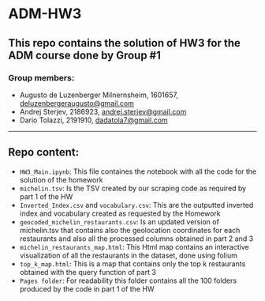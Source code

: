 # ADM-HW3

## This repo contains the solution of HW3 for the ADM course done by Group #1

### Group members: 
- Augusto de Luzenberger Milnernsheim, 1601657, deluzenbergeraugusto@gmail.com
- Andrej Sterjev, 2186923, andrej.sterjev@gmail.com
- Dario Tolazzi, 2191910, dadatola7@gmail.com
---
## Repo content:

- `HW3_Main.ipynb`: This file containes the notebook with all the code for the solution of the homework
- `michelin.tsv`: Is the TSV created by our scraping code as required by part 1 of the HW
- `Inverted_Index.csv` and `vocabulary.csv`: This are the outputted inverted index and vocabulary created as requested by the Homework
- `geocoded_michelin_restaurants.csv`: Is an updated version of michelin.tsv that contains also the geolocation coordinates for each restaurants and also all the processed columns obtained in part 2 and 3
- `michelin_restaurants_map.html`: This Html map contains an interactive visualization of all the restaurants in the dataset, done using folium
- `top_k_map.html`: This is a map that contains only the top k restaurants obtained with the query function of part 3
- `Pages folder`: For readability this folder contains all the 100 folders produced by the code in part 1 of the HW

